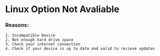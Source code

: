 # Linux Option Not Avaliable

### Reasons:
```
1. Incompatible Device
2. Not enough hard drive space
3. Check your internet connection
4. Check if your device is up to date and valid to recieve updates
```
